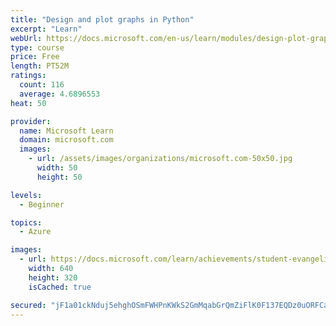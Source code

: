 ```yaml
---
title: "Design and plot graphs in Python"
excerpt: "Learn"
webUrl: https://docs.microsoft.com/en-us/learn/modules/design-plot-graphs-python/
type: course
price: Free
length: PT52M
ratings:
  count: 116
  average: 4.6896553
heat: 50

provider:
  name: Microsoft Learn
  domain: microsoft.com
  images:
    - url: /assets/images/organizations/microsoft.com-50x50.jpg
      width: 50
      height: 50

levels:
  - Beginner

topics:
  - Azure

images:
  - url: https://docs.microsoft.com/learn/achievements/student-evangelism/design-plot-graphs-python-social.png
    width: 640
    height: 320
    isCached: true

secured: "jF1a01ckNduj5ehghOSmFWHPnKWkS2GmMqabGrQmZiFlK0F137EQDz0uORFCatCLZJaTY3NkT38RxLD3HBrK2ORi7fNsLgyVhnR7oke4NFZB/+CMp//yPp6czS1i/WWokqPNXndpQwe65fMEcHUNAEFnsdDe3ZpIsacD6qgGx7oKmr/cxwRh+5KFMkpFD+0BAU4fJ81SFgWtN1DIFnJy6SzfBww0O/IA74IGdreQ4kEIonY/GNSROlWJLsXB/gWTznOmSwV9TtmaEMRbLuCLMYYItj3PFgsZD0Ll9+xzwb1mVwICWQ8Nmg7WyJ/zxy7a51VP5R5WPJ5ObvjbDvTFY6kJa08/eC/ds+c5JyyZJMRFbzd2btShmD/h255nlfIMMWAsCtXHCk/cxs99AgQ4Kxu1gMW1+YTh2WtE3jOg0uE=;RHBqm5k32o6kgPaqUSOsOg=="
---
```


